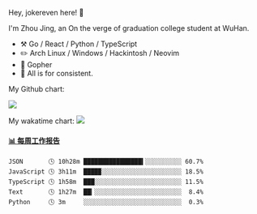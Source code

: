 Hey, jokereven here! 👋

I'm Zhou Jing, an On the verge of graduation college student at WuHan.

-   :hammer_and_pick: Go / React / Python / TypeScript
-   :pencil2: Arch Linux / Windows / Hackintosh / Neovim
-   :seedling: Gopher
-   :thought_balloon: All is for consistent.

My Github chart:

![](https://ghchart.rshah.org/JonnieWayy)

My wakatime chart:
![](https://wakatime.com/share/@jokereven/1679dc82-4bf9-4b63-9203-390d608503de.png)

<!-- waka-box start -->
#### <a href="https://gist.github.com/9f8118785e2d128d746db5f61b0e0a2a" target="_blank">📊 每周工作报告</a>
```text
JSON       🕓 10h28m ████████████████▍░░░░░░░░░░ 60.7%
JavaScript 🕓 3h11m  ████▉░░░░░░░░░░░░░░░░░░░░░░ 18.5%
TypeScript 🕓 1h58m  ███░░░░░░░░░░░░░░░░░░░░░░░░ 11.5%
Text       🕓 1h27m  ██▎░░░░░░░░░░░░░░░░░░░░░░░░  8.4%
Python     🕓 3m     ░░░░░░░░░░░░░░░░░░░░░░░░░░░  0.3%
```
<!-- Powered by https://github.com/journey-ad/waka-box-go . -->
<!-- waka-box end -->
